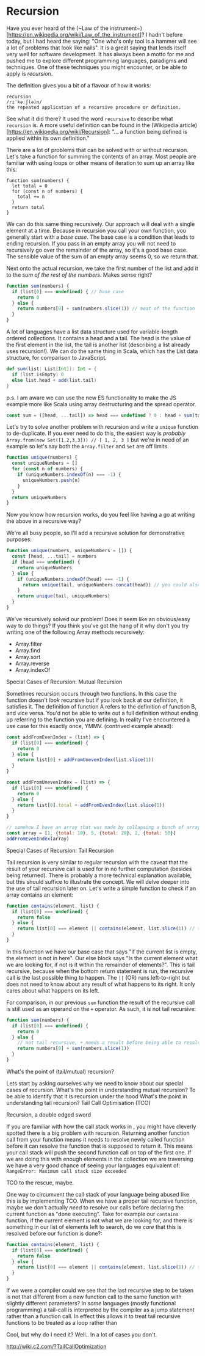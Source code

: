 Recursion
===

Have you ever heard of the (~Law of the instrument~)[https://en.wikipedia.org/wiki/Law_of_the_instrument]? I hadn't before today, but I had heard the saying: "One who's only tool is a hammer will see a lot of problems that look like nails". It is a great saying that lends itself very well for software development. It has always been a motto for me and pushed me to explore different programming languages, paradigms and techniques. One of these techniques you might encounter, or be able to apply is _recursion_.

The definition gives you a bit of a flavour of how it works:
```
recursion
/rɪˈkəːʃ(ə)n/
the repeated application of a recursive procedure or definition.
```

See what it did there? It used the word `recursive` to describe what `recursion` is.
A more useful definition can be found in the (Wikipedia article)[https://en.wikipedia.org/wiki/Recursion]:
"... a function being defined is applied within its own definition."

There are a lot of problems that can be solved with or without recursion. Let's take a function for summing the contents of an array. Most people are familiar with using loops or other means of iteration to sum up an array like this:
```
function sum(numbers) {
  let total = 0
  for (const n of numbers) {
    total += n
  }
  return total
}
```

We can do this same thing recursively. Our approach will deal with a single element at a time. Because in recursion you call your own function, you generally start with a _base case_. The base case is a condition that leads to ending recursion. If you pass in an empty array you will not need to recursively go over the remainder of the array, so it's a good base case. The sensible value of the sum of an empty array seems 0, so we return that.

Next onto the actual recursion, we take the first number of the list and add it to the _sum of the rest of the numbers_. Makes sense right?  

```javascript
function sum(numbers) {
  if (list[0] === undefined) { // base case
    return 0
  } else {
    return numbers[0] + sum(numbers.slice(1)) // meat of the function
  }
}
```

A lot of languages have a list data structure used for variable-length ordered collections. It contains a head and a tail. The head is the value of the first element in the list, the tail is another list (describing a list already uses recursion!). We can do the same thing in Scala, which has the List data structure, for comparison to JavaScript.

```scala
def sum(list: List[Int]): Int = {
  if (list.isEmpty) 0 
  else list.head + add(list.tail)
}
```

p.s. I am aware we can use the new ES functionality to make the JS example more like Scala using array destructuring and the spread operator.
```javascript
const sum = ([head, ...tail]) => head === undefined ? 0 : head + sum(tail)
```

Let's try to solve another problem with recursion and write a `unique` function to de-duplicate. If you ever need to do this, the easiest way is _probably_ `Array.from(new Set([1,2,3,3])) // [ 1, 2, 3 ]` but we're in need of an example so let's say both the `Array.filter` and `Set` are off limits. 

```javascript
function unique(numbers) {
  const uniqueNumbers = []
  for (const n of numbers) {
    if (uniqueNumbers.indexOf(n) === -1) {
      uniqueNumbers.push(n)
    }
  }
  return uniqueNumbers
}
```

Now you know how recursion works, do you feel like having a go at writing the above in a recursive way?

We're all busy people, so I'll add a recursive solution for demonstrative purposes:
```javascript
function unique(numbers, uniqueNumbers = []) {
  const [head, ...tail] = numbers
  if (head === undefined) {
    return uniqueNumbers
  } else {
    if (uniqueNumbers.indexOf(head) === -1) {
      return unique(tail, uniqueNumbers.concat(head)) // you could also push into uniqueNumbers instead
    }
    return unique(tail, uniqueNumbers)
  }
}
```

We've recursively solved our problem! Does it seem like an obvious/easy way to do things? 
If you think you've got the hang of it why don't you try writing one of the following Array methods recursively:
- Array.filter
- Array.find
- Array.sort
- Array.reverse
- Array.indexOf


Special Cases of Recursion: Mutual Recursion

Sometimes recursion occurs through two functions. In this case the function doesn't _look_ recursive but if you look back at our definition, it satisfies it. The definition of function A refers to the definition of function B, and vice versa. You'd not be able to write out a full definition without ending up referring to the function you are defining. In reality I've encountered a use case for this exactly once, YMMV. (contrived example ahead):
```javascript
const addFromEvenIndex = (list) => {
  if (list[0] === undefined) {
    return 0
  } else {
    return list[0] + addFromUnevenIndex(list.slice(1))
  }
}

const addFromUnevenIndex = (list) => {
  if (list[0] === undefined) {
    return 0
  } else {
    return list[0].total + addFromEvenIndex(list.slice(1))
  }
}

// somehow I have an array that was made by collapsing a bunch of arrays of length 2
const array = [1, {total: 10}, 5, {total: 20}, 2, {total: 50}]
addFromEvenIndex(array)
```


Special Cases of Recursion: Tail Recursion

Tail recursion is very similar to regular recursion with the caveat that the result of your recursive call is used for in no further computation (besides being returned). There is probably a more technical explanation available, but this should suffice to illustrate the concept. We will delve deeper into the use of tail recursion later on. Let's write a simple function to check if an array contains an element:

```javascript 
function contains(element, list) {
  if (list[0] === undefined) {
    return false
  } else {
    return list[0] === element || contains(element, list.slice(1)) // tail recursive
  }
}
```

In this function we have our base case that says "if the current list is empty, the element is not in here". Our else block says "Is the current element what we are looking for, if not is it within the remainder of elements?". This is tail recursive, because when the bottom return statement is run, the recursive call is the last possible thing to happen. The `||` (OR) runs left-to-right but does not need to know about any result of what happens to its right. It only cares about what happens on its left.

For comparison, in our previous `sum` function the result of the recursive call is still used as an operand on the `+` operator. As such, it is not tail recursive:
```javascript
function sum(numbers) {
  if (list[0] === undefined) {
    return 0
  } else {
    // not tail recursive, + needs a result before being able to resolve to a value
    return numbers[0] + sum(numbers.slice(1)) 
  }
}
```

What's the point of (tail/mutual) recursion?

Lets start by asking ourselves why we need to know about our special cases of recursion.
What's the point in understanding mutual recursion? To be able to identify that it is recursion under the hood
What's the point in understanding tail recursion? Tail Call Optimisation (TCO)


Recursion, a double edged sword

If you are familiar with how the call stack works in <insert your favourite language>, you might have cleverly spotted there is a big problem with recursion. Returning another function call from your function means it needs to resolve newly called function before it can resolve the function that is supposed to return it. This means your call stack will push the second function call on top of the first one. If we are doing this with enough elements in the collection we are traversing we have a very good chance of seeing your languages equivalent of:
`RangeError: Maximum call stack size exceeded`

<A bit about call stacks>

TCO to the rescue, maybe.

One way to circumvent the call stack of your language being abused like this is by implementing TCO. When we have a proper tail recursive function, maybe we don't actually _need_ to resolve our calls before declaring the current function as "done executing". Take for example our `contains` function, if the current element is not what we are looking for, and there is something in our list of elements left to search, do we _care_ that this is resolved before our function is done?:
```javascript 
function contains(element, list) {
  if (list[0] === undefined) {
    return false
  } else {
    return list[0] === element || contains(element, list.slice(1)) // tail recursive
  }
}
```
If we were a compiler could we see that the last recursive step to be taken is not that different from a new function call to the same function with slightly different parameters? In _some_ languages (mostly functional programming) a tail-call is interpreted by the compiler as a jump statement rather than a function call. In effect this allows it to treat tail recursive functions to be treated as a loop rather than 



Cool, but why do I need it? Well.. In a lot of cases you don't. 

http://wiki.c2.com/?TailCallOptimization